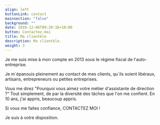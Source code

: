 ```yaml
---
align: left
buttonLink: contact
mainsection: "false"
background: ""
date: 2018-12-06T09:29:16+10:00
button: Contactez-moi
title: Ma clientèle
description: Ma clientèle.
weight: 3
---
```

Je me suis mise à mon compte en 2013 sous le régime fiscal de l'auto-entreprise.

Je m´épanouis pleinement au contact de mes clients, qu´ils soient libéraux, artisans, entrepreneurs ou petites entreprises.

Vous me direz "Pourquoi vous aimez votre métier d'assistante de direction ?" Tout simplement, de par la diversité des tâches que l'on me confient. En 10 ans, j'ai appris, beaucoup appris. 

Si vous me faites confiance, CONTACTEZ MOI !

Je suis à votre disposition.